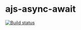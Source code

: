 # ajs-async-await

[![Build status](https://ci.appveyor.com/api/projects/status/e7i3t04d2paytn6o?svg=true)](https://ci.appveyor.com/project/Nataless/ajs-async-await)